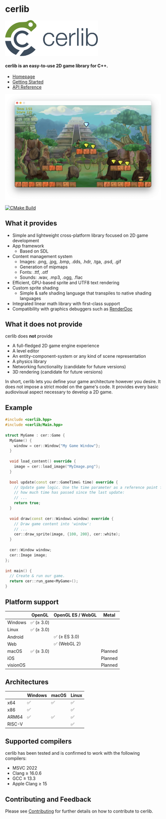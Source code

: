 # cerlib

<img src="https://github.com/cemderv/cerlib/blob/main/misc/cerlib-logo-startpage.png?raw=true" width="300">

#### cerlib is an easy-to-use 2D game library for C++.

- [Homepage](https://cerlib.org)
- [Getting Started](https://cerlib.org/getting-started)
- [API Reference](https://cerlib.org/docs/latest)

<img src="https://github.com/cemderv/cerlib/blob/main/misc/cerlib-cover.webp?raw=true" width="600">

[![CMake Build](https://github.com/cemderv/cerlib/actions/workflows/cmake-multi-platform.yml/badge.svg)](https://github.com/cemderv/cerlib/actions/workflows/cmake-multi-platform.yml)

## What it provides

- Simple and lightweight cross-platform library focused on 2D game development
- App framework
  - Based on SDL
- Content management system
    - Images: .png, .jpg, .bmp, .dds, .hdr, .tga, .psd, .gif
    - Generation of mipmaps
    - Fonts: .ttf, .otf
    - Sounds: .wav, .mp3, .ogg, .flac
- Efficient, GPU-based sprite and UTF8 text rendering
- Custom sprite shading
    - Simple & safe shading language that transpiles to native shading languages
- Integrated linear math library with first-class support
- Compatibility with graphics debuggers such as [RenderDoc](https://renderdoc.org)

## What it does not provide

cerlib does **not** provide

- A full-fledged 2D game engine experience
- A level editor
- An entity-component-system or any kind of scene representation
- A physics library
- Networking functionality (candidate for future versions)
- 3D rendering (candidate for future versions)

In short, cerlib lets you define your game architecture however you desire.
It does not impose a strict model on the game's code.
It provides every basic audiovisual aspect necessary to develop a 2D game.

## Example

```cpp
#include <cerlib.hpp>
#include <cerlib/Main.hpp>

struct MyGame : cer::Game {
  MyGame() {
    window = cer::Window{"My Game Window"};
  }

  void load_content() override {
    image = cer::load_image("MyImage.png");
  }

  bool update(const cer::GameTime& time) override {
    // Update game logic. Use the time parameter as a reference point for
    // how much time has passed since the last update:
    // ...
    return true;
  }

  void draw(const cer::Window& window) override {
    // Draw game content into 'window':
    // ...
    cer::draw_sprite(image, {100, 200}, cer::white);
  }

  cer::Window window;
  cer::Image image;
};

int main() {
  // Create & run our game.
  return cer::run_game<MyGame>();
}
```

## Platform support

|          | OpenGL    | OpenGL ES / WebGL | Metal   |
|----------|-----------|-------------------|---------|
| Windows  | ✅ (≥ 3.0) |                   |         |
| Linux    | ✅ (≥ 3.0) |                   |         |
| Android  |           | ✅ (≥ ES 3.0)      |         |
| Web      |           | ✅ (WebGL 2)       |         |
| macOS    | ✅ (≥ 3.0) |                   | Planned |
| iOS      |           |                   | Planned |
| visionOS |           |                   | Planned |

## Architectures

|        | Windows | macOS | Linux |
|--------|---------|-------|-------|
| x64    | ✅       | ✅     | ✅     |
| x86    | ✅       |       | ✅     |
| ARM64  | ✅       | ✅     | ✅     | 
| RISC-V |         |       | ✅     |

## Supported compilers

cerlib has been tested and is confirmed to work with the following compilers:

- MSVC 2022
- Clang ≥ 16.0.6
- GCC ≥ 13.3
- Apple Clang ≥ 15

## Contributing and Feedback

Please see [Contributing](CONTRIBUTING.md) for further details on how to contribute to cerlib.
